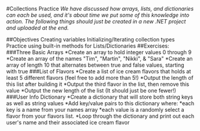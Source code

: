 #Collections Practice
*We have discussed how arrays, lists, and dictionaries can each be used, and it's about time we put some of this knowledge into action. The following things should just be created in a new .NET project and uploaded at the end.*

##Objectives
Creating variables
Initializing/Iterating collection types
Practice using built-in methods for Lists/Dictionaries
##Exercises:
###Three Basic Arrays
*Create an array to hold integer values 0 through 9
*Create an array of the names "Tim", "Martin", "Nikki", & "Sara"
*Create an array of length 10 that alternates between true and false values, starting with true
###List of Flavors
*Create a list of ice cream flavors that holds at least 5 different flavors (feel free to add more than 5!)
*Output the length of this list after building it
*Output the third flavor in the list, then remove this value
*Output the new length of the list (It should just be one fewer!)
###User Info Dictionary
*Create a dictionary that will store both string keys as well as string values
*Add key/value pairs to this dictionary where:
  *each key is a name from your names array
  *each value is a randomly select a flavor from your flavors list.
*Loop through the dictionary and print out each user's name and their associated ice cream flavor